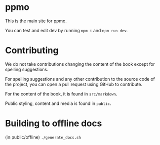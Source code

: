 # ppmo
This is the main site for ppmo.

You can test and edit dev by running `npm i` and `npm run dev`.

# Contributing
We do not take contributions changing the content of the book except for spelling suggestions.

For spelling suggestions and any other contribution to the source code of the project, you can open a pull request using GitHub to contribute.

For the content of the book, it is found in `src/markdown`.

Public styling, content and media is found in `public`.

# Building to offline docs
(in public/offline)
`./generate_docs.sh`